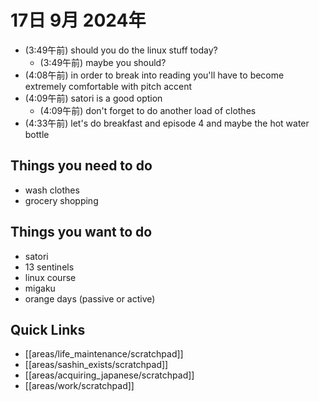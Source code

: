 # 17日 9月 2024年
- (3:49午前) should you do the linux stuff today?
  - (3:49午前) maybe you should?
- (4:08午前) in order to break into reading you'll have to become extremely comfortable with pitch accent
- (4:09午前) satori is a good option
  - (4:09午前) don't forget to do another load of clothes
- (4:33午前) let's do breakfast and episode 4 and maybe the hot water bottle



## Things you need to do
- wash clothes
- grocery shopping

## Things you want to do
- satori
- 13 sentinels
- linux course
- migaku
- orange days (passive or active)




 



## Quick Links
- [[areas/life_maintenance/scratchpad]]
- [[areas/sashin_exists/scratchpad]]
- [[areas/acquiring_japanese/scratchpad]]
- [[areas/work/scratchpad]]
